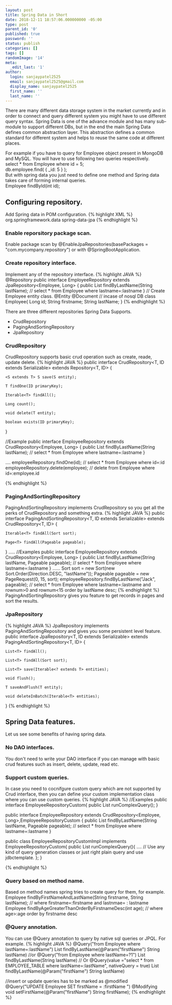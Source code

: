 ```yaml
---
layout: post
title: Spring Data in Short
date: 2018-12-11 18:57:06.000000000 -05:00
type: post
parent_id: '0'
published: true
password: ''
status: publish
categories: []
tags: []
randomImage: '14'
meta:
  _edit_last: '1'
author:
  login: sanjaypatel2525
  email: sanjaypatel2525@gmail.com
  display_name: sanjaypatel2525
  first_name: ''
  last_name: ''
---
```

There are many different data storage system in the market currently and in order to connect and query different system you might have to use different query syntax. Spring Data is one of the advance module and has many sub-module to support different DBs, but in the end the main Spring Data defines common abstraction layer. This abstraction defines a common standard for different system and helps to reuse the same code at different places.

For example if you have to query for Employee object present in MongoDB and MySQL. You will have to use following two queries respectively.   
select * from Employee where id = 5;  
db.employee.find( { _id: 5 } );  
But with spring data you just need to define one method and Spring data takes care of forming internal queries.  
Employee findById(int id);  

## Configuring repository.
Add Spring data in POM configuration.
{% highlight XML %}
<dependency>
   <groupId>org.springframework.data</groupId>
   <artifactId>spring-data-jpa</artifactId>
</dependency>
{% endhighlight %}  
### Enable reporsitory package scan.
Enable package scan by @EnableJpaRepositories(basePackages = "com.mycompany.repository") or with @SpringBootApplication.

### Create repository interface.
Implement any of the repository interface. 
{% highlight JAVA %}
@Repository
public interface EmployeeRepository extends JpaRepository<Employee, Long> {
    public List<Employee> findByLastName(String lastName); // select * from Employee where lastname=:lastname
}
// Create Employee entity class.
@Entity
@Document // incase of nosql DB
class Employee{
  Long id;
  String firstname;
  String lastName;
}
{% endhighlight %}

There are three different repositories Spring Data Supports. 
* CrudRepository
* PagingAndSortingRepository
* JpaRepository

### CrudRepository
CrudRepository supports basic crud operation such as create, reade, update delete. 
{% highlight JAVA %}
public interface CrudRepository<T, ID extends Serializable>
  extends Repository<T, ID> {
 
    <S extends T> S save(S entity);
 
    T findOne(ID primaryKey);
 
    Iterable<T> findAll();
 
    Long count();
 
    void delete(T entity);
 
    boolean exists(ID primaryKey);
}

//Example
public interface EmployeeRepository extends CrudRepository<Employee, Long> {
    public List<Employee> findByLastName(String lastName); // select * from Employee where lastname=:lastname
}

....
employeeRepository.findOne(id); // select * from Employee where id=:id
employeeRepository.delete(employee); // delete from Employee where id=:employee.id

{% endhighlight %}  

### PagingAndSortingRepository
PagingAndSortingRepository implements CrudRepository so you get all the perks of CrudRepository and something extra. 
{% highlight JAVA %}
public interface PagingAndSortingRepository<T, ID extends Serializable> 
  extends CrudRepository<T, ID> {
 
    Iterable<T> findAll(Sort sort);
 
    Page<T> findAll(Pageable pageable);
}
.....
//Examples
public interface EmployeeRepository extends CrudRepository<Employee, Long> {
    public List<Employee> findByLastName(String lastName, Pageable pageable); // select * from Employee where lastname=:lastname
}
......
Sort sort = new Sort(new Sort.Order(Direction.DESC, "lastName"));
Pageable pageable = new PageRequest(0, 15, sort);
employeeRepository.findByLastName("Jack", pageable); // select * from Employee where lastname=:lastname and rownum>0 and rownum<15  order by lastName desc;
{% endhighlight %}  
PagingAndSortingRepository gives you feature to get records in pages and sort the results. 

### JpaRepository
{% highlight JAVA %}
JpaRepository implements PagingAndSortingRepository and gives you some persistent level feature.
public interface JpaRepository<T, ID extends Serializable> extends
  PagingAndSortingRepository<T, ID> {
 
    List<T> findAll();
 
    List<T> findAll(Sort sort);
 
    List<T> save(Iterable<? extends T> entities);
 
    void flush();
 
    T saveAndFlush(T entity);
 
    void deleteInBatch(Iterable<T> entities);
}
{% endhighlight %}

## Spring Data features. 
Let us see some benefits of having spring data. 
### No DAO interfaces. 
You don't need to write your DAO interface if you can manage with basic crud features such as insert, delete, update, read etc.
### Support custom queries.
In case you need to cocnifgure custom query which are not supported by Crud interface, then you can define your custom implementation class where you can use custom queries. 
{% highlight JAVA %}
//Examples
public interface EmployeeRepositoryCustom{
   public List<Employee> runComplexQuery();
}

public interface EmployeeRepository extends CrudRepository<Employee, Long>,EmployeeRepositoryCustom {
    public List<Employee> findByLastName(String lastName, Pageable pageable); // select * from Employee where lastname=:lastname
}

public class EmployeeRepositoryCustomImpl implements EmployeeRepositoryCustom{
   public List<Employee> runComplexQuery(){
     ....
     // Use any kind of query generation classes or just right plain query and use jdbctemplate.
   };
}

{% endhighlight %}

### Query based on method name.
Based on method names spring tries to create query for them, for example.
Employee findByFirstNameAndLastName(String firstname, String lastName); // where firstname=:firstname and lastnmae= : lastname
Employee findByAgeGreaterThanOrderByFirstnameDesc(int age); // where age>:age order by firstname desc

### @Query annotation.
You can use @Query annotation to query by native sql queries or JPQL. For example.
{% highlight JAVA %}
@Query("from Employee where lastName=:lastName")
List<Employee> findByLastName(@Param("firstName") String lastName)
//or
@Query("from Employee where lastName=?1")
List<Employee> findByLastName(String lastName)
// Or
@Query(value ="select * from EMPLOYEE_TABLE where lastName=:lastName", nativeQuery = true)
List<Employee> findByLastName(@Param("firstName") String lastName)

//insert or update queries has to be marked as @modified
 @Query("UPDATE Employee SET firstName = :firstName ")
@Modifying
void setFirstName(@Param("firstName") String firstName);
{% endhighlight %}
